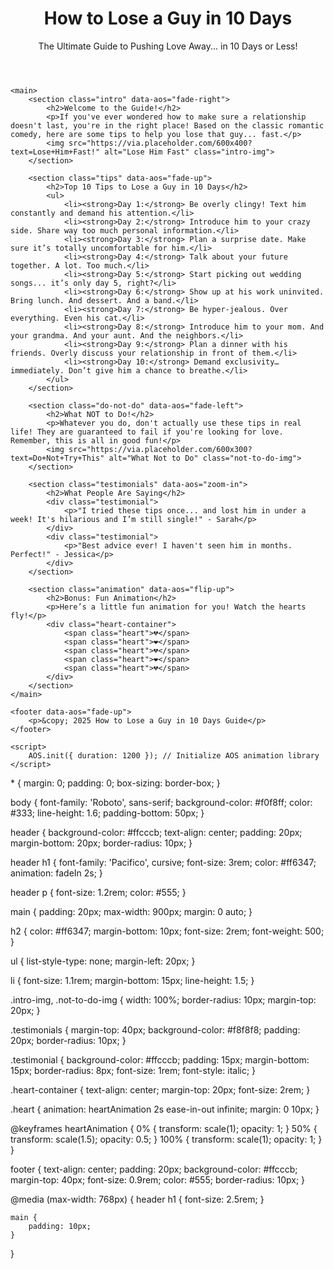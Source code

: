 <!DOCTYPE html>
<html lang="en">
<head>
    <meta charset="UTF-8">
    <meta name="viewport" content="width=device-width, initial-scale=1.0">
    <meta http-equiv="X-UA-Compatible" content="ie=edge">
    <title>How to Lose a Guy in 10 Days</title>
    <link rel="stylesheet" href="styles.css">
    <script src="https://unpkg.com/aos@2.3.1/dist/aos.js"></script> <!-- Animation library -->
    <link href="https://fonts.googleapis.com/css2?family=Pacifico&family=Roboto:wght@400;500&display=swap" rel="stylesheet">
</head>
<body>
    <header data-aos="fade-down">
        <h1>How to Lose a Guy in 10 Days</h1>
        <p>The Ultimate Guide to Pushing Love Away... in 10 Days or Less!</p>
    </header>

    <main>
        <section class="intro" data-aos="fade-right">
            <h2>Welcome to the Guide!</h2>
            <p>If you've ever wondered how to make sure a relationship doesn't last, you're in the right place! Based on the classic romantic comedy, here are some tips to help you lose that guy... fast.</p>
            <img src="https://via.placeholder.com/600x400?text=Lose+Him+Fast!" alt="Lose Him Fast" class="intro-img">
        </section>

        <section class="tips" data-aos="fade-up">
            <h2>Top 10 Tips to Lose a Guy in 10 Days</h2>
            <ul>
                <li><strong>Day 1:</strong> Be overly clingy! Text him constantly and demand his attention.</li>
                <li><strong>Day 2:</strong> Introduce him to your crazy side. Share way too much personal information.</li>
                <li><strong>Day 3:</strong> Plan a surprise date. Make sure it’s totally uncomfortable for him.</li>
                <li><strong>Day 4:</strong> Talk about your future together. A lot. Too much.</li>
                <li><strong>Day 5:</strong> Start picking out wedding songs... it’s only day 5, right?</li>
                <li><strong>Day 6:</strong> Show up at his work uninvited. Bring lunch. And dessert. And a band.</li>
                <li><strong>Day 7:</strong> Be hyper-jealous. Over everything. Even his cat.</li>
                <li><strong>Day 8:</strong> Introduce him to your mom. And your grandma. And your aunt. And the neighbors.</li>
                <li><strong>Day 9:</strong> Plan a dinner with his friends. Overly discuss your relationship in front of them.</li>
                <li><strong>Day 10:</strong> Demand exclusivity… immediately. Don’t give him a chance to breathe.</li>
            </ul>
        </section>

        <section class="do-not-do" data-aos="fade-left">
            <h2>What NOT to Do!</h2>
            <p>Whatever you do, don't actually use these tips in real life! They are guaranteed to fail if you're looking for love. Remember, this is all in good fun!</p>
            <img src="https://via.placeholder.com/600x300?text=Do+Not+Try+This" alt="What Not to Do" class="not-to-do-img">
        </section>

        <section class="testimonials" data-aos="zoom-in">
            <h2>What People Are Saying</h2>
            <div class="testimonial">
                <p>"I tried these tips once... and lost him in under a week! It's hilarious and I’m still single!" - Sarah</p>
            </div>
            <div class="testimonial">
                <p>"Best advice ever! I haven't seen him in months. Perfect!" - Jessica</p>
            </div>
        </section>

        <section class="animation" data-aos="flip-up">
            <h2>Bonus: Fun Animation</h2>
            <p>Here’s a little fun animation for you! Watch the hearts fly!</p>
            <div class="heart-container">
                <span class="heart">💔</span>
                <span class="heart">❤️</span>
                <span class="heart">💔</span>
                <span class="heart">❤️</span>
                <span class="heart">💔</span>
            </div>
        </section>
    </main>

    <footer data-aos="fade-up">
        <p>&copy; 2025 How to Lose a Guy in 10 Days Guide</p>
    </footer>

    <script>
        AOS.init({ duration: 1200 }); // Initialize AOS animation library
    </script>
</body>
</html>
* {
    margin: 0;
    padding: 0;
    box-sizing: border-box;
}

body {
    font-family: 'Roboto', sans-serif;
    background-color: #f0f8ff;
    color: #333;
    line-height: 1.6;
    padding-bottom: 50px;
}

header {
    background-color: #ffcccb;
    text-align: center;
    padding: 20px;
    margin-bottom: 20px;
    border-radius: 10px;
}

header h1 {
    font-family: 'Pacifico', cursive;
    font-size: 3rem;
    color: #ff6347;
    animation: fadeIn 2s;
}

header p {
    font-size: 1.2rem;
    color: #555;
}

main {
    padding: 20px;
    max-width: 900px;
    margin: 0 auto;
}

h2 {
    color: #ff6347;
    margin-bottom: 10px;
    font-size: 2rem;
    font-weight: 500;
}

ul {
    list-style-type: none;
    margin-left: 20px;
}

li {
    font-size: 1.1rem;
    margin-bottom: 15px;
    line-height: 1.5;
}

.intro-img, .not-to-do-img {
    width: 100%;
    border-radius: 10px;
    margin-top: 20px;
}

.testimonials {
    margin-top: 40px;
    background-color: #f8f8f8;
    padding: 20px;
    border-radius: 10px;
}

.testimonial {
    background-color: #ffcccb;
    padding: 15px;
    margin-bottom: 15px;
    border-radius: 8px;
    font-size: 1rem;
    font-style: italic;
}

.heart-container {
    text-align: center;
    margin-top: 20px;
    font-size: 2rem;
}

.heart {
    animation: heartAnimation 2s ease-in-out infinite;
    margin: 0 10px;
}

@keyframes heartAnimation {
    0% { transform: scale(1); opacity: 1; }
    50% { transform: scale(1.5); opacity: 0.5; }
    100% { transform: scale(1); opacity: 1; }
}

footer {
    text-align: center;
    padding: 20px;
    background-color: #ffcccb;
    margin-top: 40px;
    font-size: 0.9rem;
    color: #555;
    border-radius: 10px;
}

@media (max-width: 768px) {
    header h1 {
        font-size: 2.5rem;
    }

    main {
        padding: 10px;
    }
}
